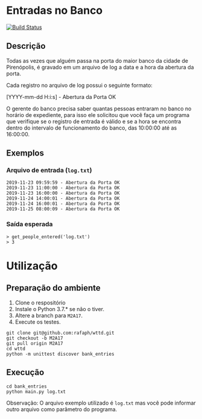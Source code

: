 # Entradas no Banco

[![Build Status](https://travis-ci.org/rafaph/wttd.svg?branch=M2A17_1_Entradas_Banco)](https://travis-ci.org/rafaph/wttd)

## Descrição

Todas as vezes que alguém passa na porta do maior banco da cidade de
Pirenópolis, é gravado em um arquivo de log a data e a hora da
abertura da porta.

Cada registro no arquivo de log possui o seguinte formato:

[YYYY-mm-dd H:i:s] - Abertura da Porta OK

O gerente do banco precisa saber quantas pessoas entraram no banco
no horário de expediente, para isso ele solicitou que você faça um
programa que verifique se o registro de entrada é válido e se a
hora se encontra dentro do intervalo de funcionamento do banco, das
10:00:00 até as 16:00:00.

## Exemplos

### Arquivo de entrada (`log.txt`)

```
2019-11-23 09:59:59 - Abertura da Porta OK
2019-11-23 11:00:00 - Abertura da Porta OK
2019-11-23 16:00:00 - Abertura da Porta OK
2019-11-24 14:00:01 - Abertura da Porta OK
2019-11-24 16:00:01 - Abertura da Porta OK
2019-11-25 08:00:09 - Abertura da Porta OK
```

### Saída esperada

```
> get_people_entered('log.txt')
> 3
```

# Utilização

## Preparação do ambiente

1. Clone o respositório
2. Instale o Python 3.7.* se não o tiver.
3. Altere a branch para `M2A17`.
4. Execute os testes.

```console
git clone git@github.com:rafaph/wttd.git
git checkout -b M2A17
git pull origin M2A17
cd wttd
python -m unittest discover bank_entries
```

## Execução

```
cd bank_entries
python main.py log.txt
```

Observação: O arquivo exemplo utilizado é `log.txt` mas você
pode informar outro arquivo como parâmetro do programa.

